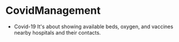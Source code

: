 # CovidManagement

- Covid-19 It's about showing available beds, oxygen, and vaccines nearby hospitals and their contacts.

